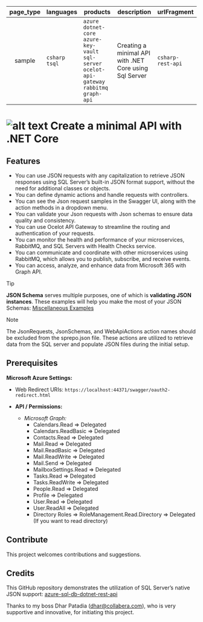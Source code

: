 | page_type  | languages       | products  					      | description                 | urlFragment            |
| :--------: | --------------- | ---------------------------------------------------  | --------------------------- | ---------------------- |
| sample     | `csharp` `tsql` | `azure` `dotnet-core` `azure-key-vault` `sql-server` `ocelot-api-gateway` `rabbitmq` `graph-api` | Creating a minimal API with .NET Core using Sql Server | `csharp-rest-api` |
# ![alt text](https://res.collabera.com/favicon.png "Minimal API") Create a minimal API with .NET Core

## Features
* You can use JSON requests with any capitalization to retrieve JSON responses using SQL Server’s built-in JSON format support, without the need for additional classes or objects.
* You can define dynamic actions and handle requests with controllers.
* You can see the Json request samples in the Swagger UI, along with the action methods in a dropdown menu.
* You can validate your Json requests with Json schemas to ensure data quality and consistency.
* You can use Ocelot API Gateway to streamline the routing and authentication of your requests.
* You can monitor the health and performance of your microservices, RabbitMQ, and SQL Servers with Health Checks service.
* You can communicate and coordinate with other microservices using RabbitMQ, which allows you to publish, subscribe, and receive events.
* You can access, analyze, and enhance data from Microsoft 365 with Graph API.

> [!TIP]
> **JSON Schema** serves multiple purposes, one of which is **validating JSON instances**. These examples will help you make the most of your JSON Schemas: [Miscellaneous Examples](https://json-schema.org/learn/miscellaneous-examples)

> [!NOTE]  
> The JsonRequests, JsonSchemas, and WebApiActions action names should be excluded from the sprepo.json file. These actions are utilized to retrieve data from the SQL server and populate JSON files during the initial setup.

## Prerequisites
**Microsoft Azure Settings:**
- Web Redirect URIs: `https://localhost:44371/swagger/oauth2-redirect.html`

- **API / Permissions:**
	- *Microsoft Graph:*
		- Calendars.Read => Delegated
		- Calendars.ReadBasic => Delegated
		- Contacts.Read => Delegated
		- Mail.Read => Delegated
		- Mail.ReadBasic => Delegated
		- Mail.ReadWrite => Delegated
		- Mail.Send => Delegated
		- MailboxSettings.Read => Delegated
		- Tasks.Read => Delegated
		- Tasks.ReadWrite => Delegated
		- People.Read => Delegated
		- Profile => Delegated
		- User.Read => Delegated
		- User.ReadAll => Delegated
		- Directory Roles => RoleManagement.Read.Directory => Delegated (If you want to read directory)

## Contribute
This project welcomes contributions and suggestions.

## Credits
This GitHub repository demonstrates the utilization of SQL Server’s native JSON support: [azure-sql-db-dotnet-rest-api](https://github.com/Azure-Samples/azure-sql-db-dotnet-rest-api)

Thanks to my boss Dhar Patadia (dhar@collabera.com), who is very supportive and innovative, for initiating this project.